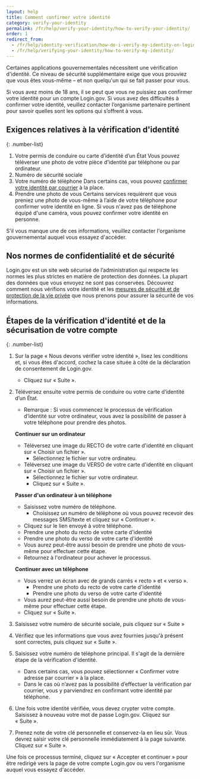```yaml
---
layout: help
title: Comment confirmer votre identité
category: verify-your-identity
permalink: /fr/help/verify-your-identity/how-to-verify-your-identity/
order: 1
redirect_from:
  - /fr/help/identity-verification/how-do-i-verify-my-identity-on-logingov/
  - /fr/help/verifying-your-identity/how-to-verify-my-identity/
---
```


Certaines applications gouvernementales nécessitent une vérification
d'identité. Ce niveau de sécurité supplémentaire exige que vous
prouviez que vous êtes vous-même – et non quelqu'un qui se fait passer
pour vous.

Si vous avez moins de 18 ans, il se peut que vous ne puissiez pas
confirmer votre identité pour un compte Login.gov. Si vous avez des
difficultés à confirmer votre identité, veuillez contacter l’organisme
partenaire pertinent pour savoir quelles sont les options qui
s’offrent à vous.

## Exigences relatives à la vérification d'identité

{: .number-list}
1. Votre permis de conduire ou carte d’identité d’un État
Vous pouvez téléverser une photo de votre pièce d'identité par téléphone ou par ordinateur.
2. Numéro de sécurité sociale
3. Votre numéro de téléphone
   Dans certains cas, vous pouvez [confirmer votre identité par courrier](/fr/help/verify-your-identity/verify-your-address-by-mail/) à la place.
4. Prendre une photo de vous
   Certains services requièrent que vous preniez une photo de vous-même à l’aide de votre téléphone pour confirmer votre identité en ligne. Si vous n'avez pas de téléphone équipé d'une caméra, vous pouvez confirmer votre identité en personne.

S'il vous manque une de ces informations, veuillez contacter l'organisme gouvernemental auquel vous essayez d'accéder.

## Nos normes de confidentialité et de sécurité
Login.gov est un site web sécurisé de l’administration qui respecte les normes les plus strictes en matière de protection des données. La plupart des données que vous envoyez ne sont pas conservées. Découvrez comment nous vérifions votre identité et les [mesures de sécurité et de protection de la vie privée](/fr/policy/) que nous prenons pour assurer la sécurité de vos informations.

## Étapes de la vérification d'identité et de la sécurisation de votre compte

{: .number-list}
1. Sur la page « Nous devons vérifier votre identité », lisez les
   conditions et, si vous êtes d'accord, cochez la case située à côté
   de la déclaration de consentement de Login.gov.
    * Cliquez sur « Suite ».
2. Téléversez ensuite votre permis de conduire ou votre carte d’identité d’un État.
    * Remarque : Si vous commencez le processus de vérification d’identité sur votre ordinateur, vous avez la possibilité de passer à votre téléphone pour prendre des photos.

    **Continuer sur un ordinateur**

    * Téléversez une image du RECTO de votre carte d'identité en cliquant sur « Choisir un fichier ».
        * Sélectionnez le fichier sur votre ordinateu.
    * Téléversez une image du VERSO de votre carte d'identité en cliquant sur « Choisir un fichier ».
        * Sélectionnez le fichier sur votre ordinateur.
        * Cliquez sur « Suite ».

    **Passer d'un ordinateur à un téléphone**

    * Saisissez votre numéro de téléphone.
        * Choisissez un numéro de téléphone où vous pouvez recevoir des messages SMS/texte et cliquez sur « Continuer ».
    * Cliquez sur le lien envoyé à votre téléphone.
    * Prendre une photo du recto de votre carte d'identité
    * Prendre une photo du verso de votre carte d'identité
    * Vous aurez peut-être aussi besoin de prendre une photo de vous-même pour effectuer cette étape.
    * Retournez à l'ordinateur pour achever le processus.

    **Continuer avec un téléphone**

    * Vous verrez un écran avec de grands carrés « recto » et « verso ».
        * Prendre une photo du recto de votre carte d'identité
        * Prendre une photo du verso de votre carte d'identité
    * Vous aurez peut-être aussi besoin de prendre une photo de vous-même pour effectuer cette étape.
    * Cliquez sur « Suite ».
3. Saisissez votre numéro de sécurité sociale, puis cliquez sur « Suite »
4. Vérifiez que les informations que vous avez fournies jusqu'à présent sont correctes, puis cliquez sur « Suite ».
5. Saisissez votre numéro de téléphone principal. Il s'agit de la dernière étape de la vérification d'identité.
    * Dans certains cas, vous pouvez sélectionner « Confirmer votre adresse par courrier » à la place.
    * Dans le cas où n’avez pas la possibilité d’effectuer la vérification par courrier, vous y parviendrez en confirmant votre identité par téléphone.
6. Une fois votre identité vérifiée, vous devez crypter votre compte. Saisissez à nouveau votre mot de passe Login.gov. Cliquez sur « Suite ».
7. Prenez note de votre clé personnelle et conservez-la en lieu sûr. Vous devrez saisir votre clé personnelle immédiatement à la page suivante. Cliquez sur « Suite ».

Une fois ce processus terminé, cliquez sur « Accepter et continuer » pour être redirigé vers la page de votre compte Login.gov ou vers l'organisme auquel vous essayez d'accéder.
